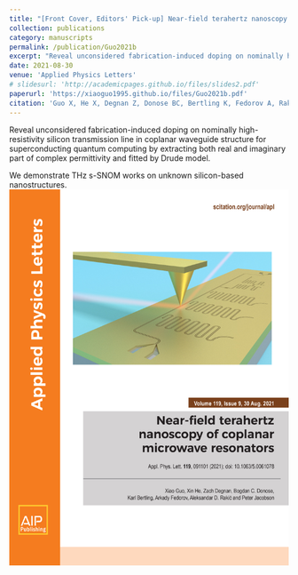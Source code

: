 ```yaml
---
title: "[Front Cover, Editors' Pick-up] Near-field terahertz nanoscopy of coplanar microwave resonators"
collection: publications
category: manuscripts
permalink: /publication/Guo2021b
excerpt: "Reveal unconsidered fabrication-induced doping on nominally high-resistivity silicon transmission line in coplanar waveguide structure for superconducting quantum computing by extracting both real and imaginary part of complex permittivity and fitted by Drude model.<br/><img src='/images/Guo2021b_FrontCover.jpg'>"
date: 2021-08-30
venue: 'Applied Physics Letters'
# slidesurl: 'http://academicpages.github.io/files/slides2.pdf'
paperurl: 'https://xiaoguo1995.github.io/files/Guo2021b.pdf'
citation: 'Guo X, He X, Degnan Z, Donose BC, Bertling K, Fedorov A, Rakić AD, Jacobson P. Near-field terahertz nanoscopy of coplanar microwave resonators. Applied Physics Letters. 2021 Aug 30;119(9).'
---
```


Reveal unconsidered fabrication-induced doping on nominally high-resistivity silicon transmission line in coplanar waveguide structure for superconducting quantum computing by extracting both real and imaginary part of complex permittivity and fitted by Drude model.

We demonstrate THz s-SNOM works on unknown silicon-based nanostructures.
<br/><img src='/images/Guo2021b_FrontCover.jpg'>